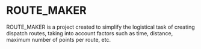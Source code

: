 # ROUTE_MAKER
ROUTE_MAKER  is a project created to simplify the logistical task of creating dispatch routes, taking into account factors such as time, distance, maximum number of points per route, etc.
